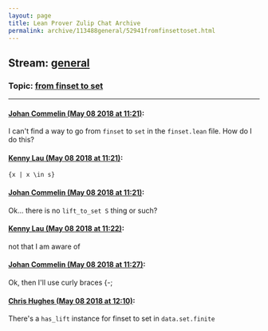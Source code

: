 ```yaml
---
layout: page
title: Lean Prover Zulip Chat Archive 
permalink: archive/113488general/52941fromfinsettoset.html
---
```


## Stream: [general](index.html)
### Topic: [from finset to set](52941fromfinsettoset.html)

---

#### [Johan Commelin (May 08 2018 at 11:21)](https://leanprover.zulipchat.com/#narrow/stream/113488-general/topic/from%20finset%20to%20set/near/126256617):
I can't find a way to go from `finset` to `set` in the `finset.lean` file. How do I do this?

#### [Kenny Lau (May 08 2018 at 11:21)](https://leanprover.zulipchat.com/#narrow/stream/113488-general/topic/from%20finset%20to%20set/near/126256619):
`{x | x \in s}`

#### [Johan Commelin (May 08 2018 at 11:21)](https://leanprover.zulipchat.com/#narrow/stream/113488-general/topic/from%20finset%20to%20set/near/126256622):
Ok... there is no `lift_to_set S` thing or such?

#### [Kenny Lau (May 08 2018 at 11:22)](https://leanprover.zulipchat.com/#narrow/stream/113488-general/topic/from%20finset%20to%20set/near/126256662):
not that I am aware of

#### [Johan Commelin (May 08 2018 at 11:27)](https://leanprover.zulipchat.com/#narrow/stream/113488-general/topic/from%20finset%20to%20set/near/126256812):
Ok, then I'll use curly braces {-;

#### [Chris Hughes (May 08 2018 at 12:10)](https://leanprover.zulipchat.com/#narrow/stream/113488-general/topic/from%20finset%20to%20set/near/126258082):
There's a `has_lift` instance for finset to set in `data.set.finite`


